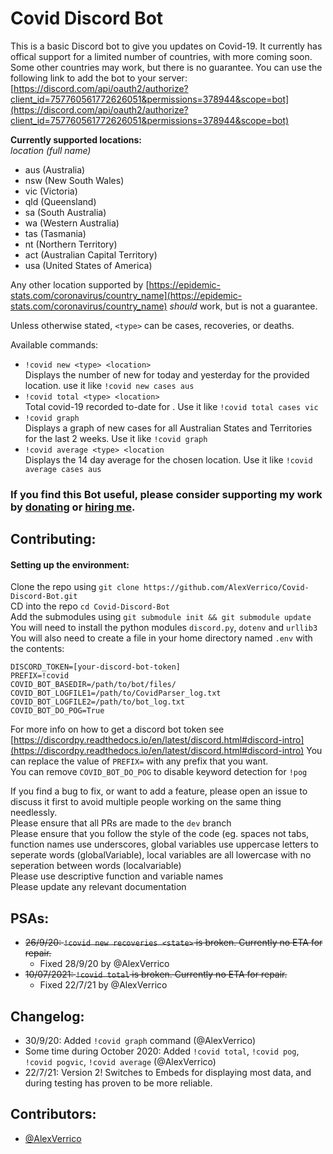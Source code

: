 # Covid Discord Bot

This is a basic Discord bot to give you updates on Covid-19. It currently has offical support for a limited number of countries, with more coming soon. Some other countries may work, but there is no guarantee. You can use the following link to add the bot to your server:
[https://discord.com/api/oauth2/authorize?client_id=757760561772626051&permissions=378944&scope=bot](https://discord.com/api/oauth2/authorize?client_id=757760561772626051&permissions=378944&scope=bot)

**Currently supported locations:**  
_location (full name)_
- aus (Australia)
- nsw (New South Wales)
- vic (Victoria)
- qld (Queensland)
- sa (South Australia)
- wa (Western Australia)
- tas (Tasmania)
- nt (Northern Territory)
- act (Australian Capital Territory)
- usa (United States of America)

Any other location supported by [https://epidemic-stats.com/coronavirus/country_name](https://epidemic-stats.com/coronavirus/country_name) _should_ work, but is not a guarantee.

Unless otherwise stated, `<type>` can be cases, recoveries, or deaths.

Available commands:

* `!covid new <type> <location>`  
   Displays the number of new <type> for today and yesterday for the provided location. use it like `!covid new cases aus`
* `!covid total <type> <location>`  
  Total covid-19 <type> recorded to-date for <location>. Use it like `!covid total cases vic`  
* `!covid graph`  
  Displays a graph of new cases for all Australian States and Territories for the last 2 weeks. Use it like `!covid graph`
* `!covid average <type> <location`  
  Displays the 14 day average for the chosen location. Use it like `!covid average cases aus`
  
### If you find this Bot useful, please consider supporting my work by [donating](https://www.buymeacoffee.com/AlexVerrico) or [hiring me](https://alexverrico.com/#contact).  

## Contributing:

#### Setting up the environment:
Clone the repo using `git clone https://github.com/AlexVerrico/Covid-Discord-Bot.git`  
CD into the repo `cd Covid-Discord-Bot`  
Add the submodules using `git submodule init && git submodule update`  
You will need to install the python modules `discord.py`, `dotenv` and `urllib3`  
You will also need to create a file in your home directory named `.env` with the contents:  
```
DISCORD_TOKEN=[your-discord-bot-token]
PREFIX=!covid
COVID_BOT_BASEDIR=/path/to/bot/files/
COVID_BOT_LOGFILE1=/path/to/CovidParser_log.txt
COVID_BOT_LOGFILE2=/path/to/bot_log.txt
COVID_BOT_DO_POG=True
```
For more info on how to get a discord bot token see [https://discordpy.readthedocs.io/en/latest/discord.html#discord-intro](https://discordpy.readthedocs.io/en/latest/discord.html#discord-intro)
You can replace the value of `PREFIX=` with any prefix that you want.  
You can remove `COVID_BOT_DO_POG` to disable keyword detection for `!pog`

If you find a bug to fix, or want to add a feature, please open an issue to discuss it first to avoid multiple people working on the same thing needlessly.  
Please ensure that all PRs are made to the `dev` branch  
Please ensure that you follow the style of the code (eg. spaces not tabs, function names use underscores, global variables use uppercase letters to seperate words (globalVariable), local variables are all lowercase with no seperation between words (localvariable)  
Please use descriptive function and variable names  
Please update any relevant documentation  

## PSAs:
 - ~~26/9/20: `!covid new recoveries <state>` is broken. Currently no ETA for repair.~~  
    - Fixed 28/9/20 by @AlexVerrico  
 - ~~10/07/2021: `!covid total` is broken. Currently no ETA for repair.~~  
    - Fixed 22/7/21 by @AlexVerrico  
 
## Changelog:  
 - 30/9/20: Added `!covid graph` command (@AlexVerrico)  
 - Some time during October 2020: Added `!covid total`, `!covid pog`, `!covid pogvic`, `!covid average` (@AlexVerrico)  
 - 22/7/21: Version 2! Switches to Embeds for displaying most data, and during testing has proven to be more reliable.  

## Contributors:
 - [@AlexVerrico](https://github.com/AlexVerrico/)
